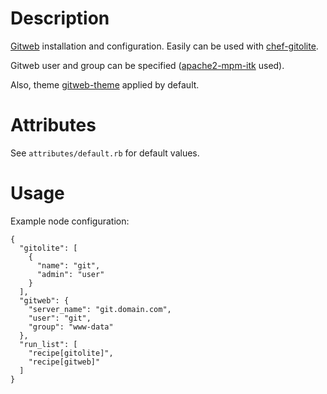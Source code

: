 Description
===========

[Gitweb](https://git.wiki.kernel.org/index.php/Gitweb) installation and configuration.
Easily can be used with [chef-gitolite](https://github.com/rocketlabsdev/chef-gitolite).

Gitweb user and group can be specified ([apache2-mpm-itk](http://mpm-itk.sesse.net) used).

Also, theme [gitweb-theme](https://github.com/kogakure/gitweb-theme) applied by default.

Attributes
==========

See `attributes/default.rb` for default values.

Usage
=====

Example node configuration:

    {
      "gitolite": [
        {
          "name": "git",
          "admin": "user"
        }
      ],
      "gitweb": {
        "server_name": "git.domain.com",
        "user": "git",
        "group": "www-data"
      },
      "run_list": [
        "recipe[gitolite]",
        "recipe[gitweb]"
      ]
    }
